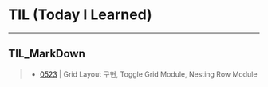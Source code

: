 # TIL (Today I Learned)
---
## TIL_MarkDown

> - [0523](./TIL_MarkDown/TIL_0523.md) | Grid Layout 구현, Toggle Grid Module, Nesting Row Module
